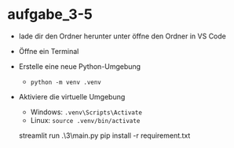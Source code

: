 # aufgabe_3-5

- lade dir den Ordner herunter unter öffne den Ordner in VS Code
- Öffne ein Terminal
- Erstelle eine neue Python-Umgebung
    - `python -m venv .venv`
- Aktiviere die virtuelle Umgebung
    - Windows: `.venv\Scripts\Activate`
    - Linux: `source .venv/bin/activate`

    streamlit run .\3\main.py
    pip install -r requirement.txt
    
